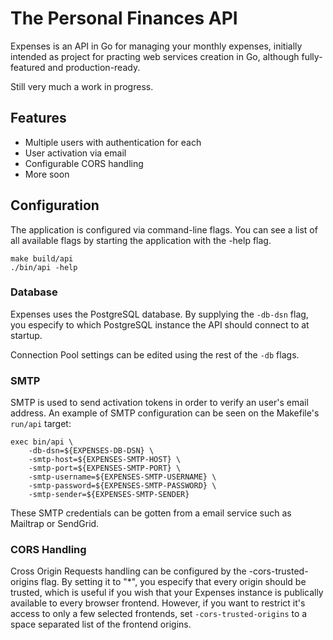 # The Personal Finances API
Expenses is an API in Go for managing your monthly expenses, initially intended as 
project for practing web services creation in Go, although fully-featured and production-ready.

Still very much a work in progress.

## Features
- Multiple users with authentication for each
- User activation via email
- Configurable CORS handling
- More soon

## Configuration

The application is configured via command-line flags.
You can see a list of all available flags by starting the
application with the -help flag.

```
make build/api
./bin/api -help
```

### Database 

Expenses uses the PostgreSQL database. By supplying the
`-db-dsn` flag, you especify to which PostgreSQL instance
the API should connect to at startup. 

Connection Pool settings can be edited using the rest of
the `-db` flags.

### SMTP

SMTP is used to send activation tokens in order to verify
an user's email address. An example of SMTP configuration can
be seen on the Makefile's `run/api` target:

```
exec bin/api \
	-db-dsn=${EXPENSES-DB-DSN} \
	-smtp-host=${EXPENSES-SMTP-HOST} \
	-smtp-port=${EXPENSES-SMTP-PORT} \
	-smtp-username=${EXPENSES-SMTP-USERNAME} \
	-smtp-password=${EXPENSES-SMTP-PASSWORD} \
	-smtp-sender=${EXPENSES-SMTP-SENDER}
```

These SMTP credentials can be gotten from a email service such
as Mailtrap or SendGrid.

### CORS Handling

Cross Origin Requests handling can be configured by the 
-cors-trusted-origins flag. By setting it to "*", you
especify that every origin should be trusted, which is
useful if you wish that your Expenses instance is publically 
available to every browser frontend. However, if you want
to restrict it's access to only a few selected frontends,
set `-cors-trusted-origins` to a space separated list
of the frontend origins.
